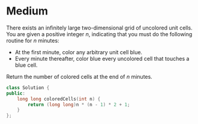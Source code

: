 # Medium

There exists an infinitely large two-dimensional grid of uncolored unit cells. You are given a positive integer $n$, indicating that you must do the following routine for $n$ minutes:

- At the first minute, color any arbitrary unit cell blue.
- Every minute thereafter, color blue every uncolored cell that touches a blue cell.

Return the number of colored cells at the end of $n$ minutes.

```cpp
class Solution {
public:
    long long coloredCells(int n) {
        return (long long)n * (n - 1) * 2 + 1;
    }
};
```
